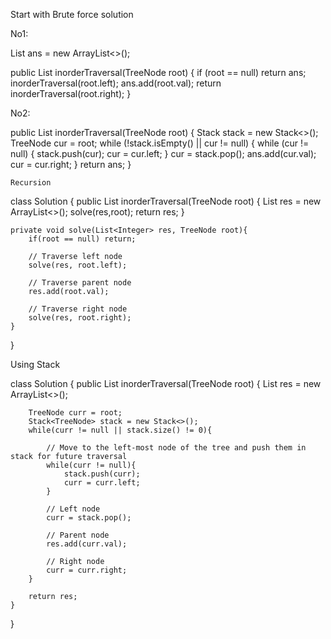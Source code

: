 Start with Brute force solution


No1:

 List<Integer> ans = new ArrayList<>();

public List<Integer> inorderTraversal(TreeNode root) {
   if (root == null) return ans;
   inorderTraversal(root.left);
   ans.add(root.val);
   return inorderTraversal(root.right);
}
  
  
  
No2:

   public List<Integer> inorderTraversal(TreeNode root) {
	Stack<TreeNode> stack = new Stack<>();
	TreeNode cur = root;
	while (!stack.isEmpty() || cur != null) {
		while (cur != null) {
    		stack.push(cur);
    		cur = cur.left;
    	}
		cur = stack.pop();
		ans.add(cur.val);
		cur = cur.right;
 	}
	return ans;
}

	
	
	
	Recursion

class Solution {
    public List<Integer> inorderTraversal(TreeNode root) {
        List<Integer> res = new ArrayList<>();
        solve(res,root);
        return res;
    }
    
    private void solve(List<Integer> res, TreeNode root){
        if(root == null) return;
        
		// Traverse left node
        solve(res, root.left);
		
		// Traverse parent node
        res.add(root.val);
		
		// Traverse right node
        solve(res, root.right);
    }
}
	
	
	
	
Using Stack

class Solution {
    public List<Integer> inorderTraversal(TreeNode root) {
        List<Integer> res = new ArrayList<>();
        
        TreeNode curr = root;
        Stack<TreeNode> stack = new Stack<>();
        while(curr != null || stack.size() != 0){
            
            // Move to the left-most node of the tree and push them in stack for future traversal
            while(curr != null){
                stack.push(curr);
                curr = curr.left;
            }
            
            // Left node
            curr = stack.pop();
            
            // Parent node
            res.add(curr.val);
            
            // Right node
            curr = curr.right;
        }
        
        return res;
    }
}
